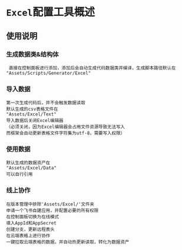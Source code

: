 # `Excel`配置工具概述

## 使用说明
  ### 生成数据类&结构体
     直接在控制面板进行添加，添加后会自动生成代码数据类并编译，生成脚本路径默认在
    "Assets/Scripts/Generator/Excel"

  ### 导入数据
    第一次生成代码后，并不会触发数据读取
    默认生成的csv表格文件在
    "Assets/Excel/Text"
    导入数据后关闭Excel编辑器
    （必须关闭，因为Excel编辑器会占用文件资源导致无法写入
    而框架会自动更新表格文件字符集为utf-8，需要写入权限）

  ### 使用数据
    默认生成的数据资产在
    "Assets/Excel/Data"
    可以自行引用

  ### 线上协作
    在版本管理中排除'Assets/Excel/'文件夹
    申请一个飞书自建应用，并配置必要的所有权限
    在控制面板切换为在线模式
    填入AppId和AppSecret
    创建分支，更新远程表头
    在云端表格上进行协作
    一键拉取云端表格的数据，并自动热更新读取，转化为数据资产